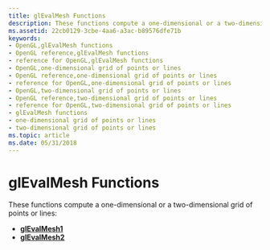 ```yaml
---
title: glEvalMesh Functions
description: These functions compute a one-dimensional or a two-dimensional grid of points or lines.
ms.assetid: 22cb0129-3cbe-4aa6-a3ac-b89576dfe71b
keywords:
- OpenGL,glEvalMesh functions
- OpenGL reference,glEvalMesh functions
- reference for OpenGL,glEvalMesh functions
- OpenGL,one-dimensional grid of points or lines
- OpenGL reference,one-dimensional grid of points or lines
- reference for OpenGL,one-dimensional grid of points or lines
- OpenGL,two-dimensional grid of points or lines
- OpenGL reference,two-dimensional grid of points or lines
- reference for OpenGL,two-dimensional grid of points or lines
- glEvalMesh functions
- one-dimensional grid of points or lines
- two-dimensional grid of points or lines
ms.topic: article
ms.date: 05/31/2018
---
```


# glEvalMesh Functions

These functions compute a one-dimensional or a two-dimensional grid of points or lines:

-   [**glEvalMesh1**](glevalmesh1.md)
-   [**glEvalMesh2**](glevalmesh2.md)

 

 




